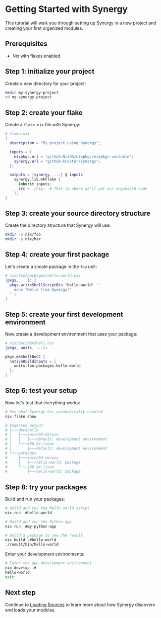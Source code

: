 # Getting Started with Synergy

This tutorial will walk you through setting up Synergy in a new project and creating your first organized modules.

## Prerequisites

- Nix with flakes enabled

## Step 1: initialize your project

Create a new directory for your project:

```bash
mkdir my-synergy-project
cd my-synergy-project
```

## Step 2: create your flake

Create a `flake.nix` file with Synergy:

```nix
# flake.nix
{
  description = "My project using Synergy";

  inputs = {
    nixpkgs.url = "github:NixOS/nixpkgs/nixpkgs-unstable";
    synergy.url = "github:krostar/synergy";
  };

  outputs = {synergy, ...} @ inputs:
    synergy.lib.mkFlake {
      inherit inputs;
      src = ./nix;  # This is where we'll put our organized code
    };
}
```

## Step 3: create your source directory structure

Create the directory structure that Synergy will use:

```bash
mkdir -p nix/foo
mkdir -p nix/bar
```

## Step 4: create your first package

Let's create a simple package in the `foo` unit:

```nix
# nix/foo/packages/hello-world.nix
{pkgs, ...}: {
  pkgs.writeShellScriptBin "hello-world" ''
    echo "Hello from Synergy!"
  '';
}
```

## Step 5: create your first development environment

Now create a development environment that uses your package:

```nix
# nix/bar/devShell.nix
{pkgs, units, ...}:

pkgs.mkShellNoCC {
  nativeBuildInputs = [
    units.foo.packages.hello-world
  ];
}
```

## Step 6: test your setup

Now let's test that everything works:

```bash
# See what Synergy has automatically created
nix flake show

# Expected output:
# ├───devShells
# │   ├───aarch64-darwin
# │   │   ├───default: development environment
# │   └───x86_64-linux
# │       ├───default: development environment
# └───packages
#     ├───aarch64-darwin
#     │   ├───hello-world: package
#     └───x86_64-linux
#         ├───hello-world: package
```

## Step 8: try your packages

Build and run your packages:

```bash
# Build and run the hello world script
nix run .#hello-world

# Build and run the Python app
nix run .#my-python-app

# Build a package to see the result
nix build .#hello-world
./result/bin/hello-world
```

Enter your development environments:

```bash
# Enter the app development environment
nix develop .#
hello-world
exit
```

## Next step

Continue to [Loading Sources](./2_loading-sources.md) to learn more about how Synergy discovers and loads your modules.
